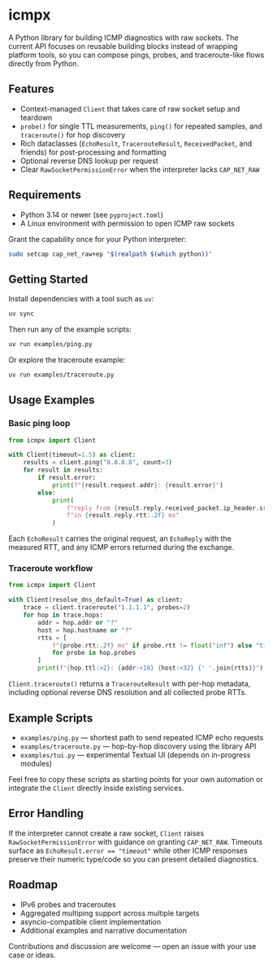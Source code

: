 # icmpx

A Python library for building ICMP diagnostics with raw sockets. The current API focuses on reusable building blocks instead of wrapping platform tools, so you can compose pings, probes, and traceroute-like flows directly from Python.

## Features

- Context-managed `Client` that takes care of raw socket setup and teardown
- `probe()` for single TTL measurements, `ping()` for repeated samples, and `traceroute()` for hop discovery
- Rich dataclasses (`EchoResult`, `TracerouteResult`, `ReceivedPacket`, and friends) for post-processing and formatting
- Optional reverse DNS lookup per request
- Clear `RawSocketPermissionError` when the interpreter lacks `CAP_NET_RAW`

## Requirements

- Python 3.14 or newer (see `pyproject.toml`)
- A Linux environment with permission to open ICMP raw sockets

Grant the capability once for your Python interpreter:

```bash
sudo setcap cap_net_raw+ep "$(realpath $(which python))"
```

## Getting Started

Install dependencies with a tool such as `uv`:

```bash
uv sync
```

Then run any of the example scripts:

```bash
uv run examples/ping.py
```

Or explore the traceroute example:

```bash
uv run examples/traceroute.py
```

## Usage Examples

### Basic ping loop

```python
from icmpx import Client

with Client(timeout=1.5) as client:
    results = client.ping("8.8.8.8", count=3)
    for result in results:
        if result.error:
            print(f"{result.request.addr}: {result.error}")
        else:
            print(
                f"reply from {result.reply.received_packet.ip_header.src_addr} "
                f"in {result.reply.rtt:.2f} ms"
            )
```

Each `EchoResult` carries the original request, an `EchoReply` with the measured RTT, and any ICMP errors returned during the exchange.

### Traceroute workflow

```python
from icmpx import Client

with Client(resolve_dns_default=True) as client:
    trace = client.traceroute("1.1.1.1", probes=2)
    for hop in trace.hops:
        addr = hop.addr or "?"
        host = hop.hostname or "?"
        rtts = [
            f"{probe.rtt:.2f} ms" if probe.rtt != float("inf") else "timeout"
            for probe in hop.probes
        ]
        print(f"{hop.ttl:>2}: {addr:<16} {host:<32} {' '.join(rtts)}")
```

`Client.traceroute()` returns a `TracerouteResult` with per-hop metadata, including optional reverse DNS resolution and all collected probe RTTs.

## Example Scripts

- `examples/ping.py` — shortest path to send repeated ICMP echo requests
- `examples/traceroute.py` — hop-by-hop discovery using the library API
- `examples/tui.py` — experimental Textual UI (depends on in-progress modules)

Feel free to copy these scripts as starting points for your own automation or integrate the `Client` directly inside existing services.

## Error Handling

If the interpreter cannot create a raw socket, `Client` raises `RawSocketPermissionError` with guidance on granting `CAP_NET_RAW`. Timeouts surface as `EchoResult.error == "timeout"` while other ICMP responses preserve their numeric type/code so you can present detailed diagnostics.

## Roadmap

- IPv6 probes and traceroutes
- Aggregated multiping support across multiple targets
- asyncio-compatible client implementation
- Additional examples and narrative documentation

Contributions and discussion are welcome — open an issue with your use case or ideas.
